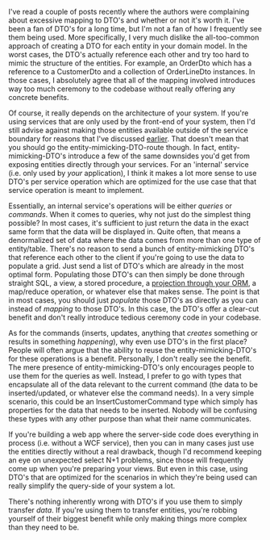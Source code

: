 I've read a couple of posts recently where the authors were complaining about excessive mapping to DTO's and whether or not it's worth it. I've been a fan of DTO's for a long time, but I'm not a fan of how I frequently see them being used. More specifically, I very much dislike the all-too-common approach of creating a DTO for each entity in your domain model. In the worst cases, the DTO's actually reference each other and try too hard to mimic the structure of the entities. For example, an OrderDto which has a reference to a CustomerDto and a collection of OrderLineDto instances. In those cases, I absolutely agree that all of the mapping involved introduces way too much ceremony to the codebase without really offering any concrete benefits. 

Of course, it really depends on the architecture of your system.  If you're using services that are only used by the front-end of your system, then I'd still advise against making those entities available outside of the service boundary for reasons that I've discussed [earlier](/blog/2010/05/why-you-shouldnt-expose-your-entities-through-your-services/). That doesn't mean that you should go the entity-mimicking-DTO-route though. In fact, entity-mimicking-DTO's introduce a few of the same downsides you'd get from exposing entities directly through  your services. For an 'internal' service (i.e. only used by *your* application), I think it makes a lot more sense to use DTO's per service operation which are optimized for the use case that that service operation is meant to implement.

Essentially, an internal service's operations will be either *queries* or *commands*. When it comes to queries, why not just do the simplest thing possible? In most cases, it's sufficient to just return the data in the exact same form that the data will be displayed in. Quite often, that means a denormalized set of data where the data comes from more than one type of entity/table. There's no reason to send a bunch of entity-mimicking DTO's that reference each other to the client if you're going to use the data to populate a grid. Just send a list of DTO's which are already in the most optimal form. Populating those DTO's can then simply be done through straight SQL, a view, a stored procedure, a [projection through your ORM](/blog/2010/09/think-twice-before-you-map-entities-to-dtos/), a map/reduce operation, or whatever else that makes sense. The point is that in most cases, you should just *populate* those DTO's as directly as you can instead of *mapping* to those DTO's. In this case, the DTO's offer a clear-cut benefit and don't really introduce tedious ceremony code in your codebase.

As for the commands (inserts, updates, anything that *creates* something or results in something *happening*), why even use DTO's in the first place? People will often argue that the ability to reuse the entity-mimicking-DTO's for these operations is a benefit. Personally, I don't really see the benefit. The mere presence of entity-mimicking-DTO's only encourages people to use them for the queries as well. Instead, I prefer to go with types that encapsulate all of the data relevant to the current command (the data to be inserted/updated, or whatever else the command needs). In a very simple scenario, this could be an InsertCustomerCommand type which simply has properties for the data that needs to be inserted. Nobody will be confusing these types with any other purpose than what their name communicates.

If you're building a web app where the server-side code does everything in process (i.e. without a WCF service), then you can in many cases just use the entities directly without a real drawback, though I'd recommend keeping an eye on unexpected select N+1 problems, since those will frequently come up when you're preparing your views. But even in this case, using DTO's that are optimized for the scenarios in which they're being used can really simplify the query-side of your system a lot.

There's nothing inherently wrong with DTO's if you use them to simply transfer *data*. If you're using them to transfer entities, you're robbing yourself of their biggest benefit while only making things more complex than they need to be.
